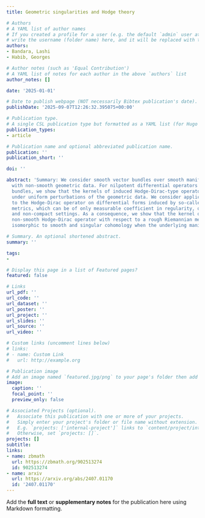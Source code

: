 ```yaml
---
title: Geometric singularities and Hodge theory

# Authors
# A YAML list of author names
# If you created a profile for a user (e.g. the default `admin` user at `content/authors/admin/`), 
# write the username (folder name) here, and it will be replaced with their full name and linked to their profile.
authors:
- Bandara, Lashi
- Habib, Georges

# Author notes (such as 'Equal Contribution')
# A YAML list of notes for each author in the above `authors` list
author_notes: []

date: '2025-01-01'

# Date to publish webpage (NOT necessarily Bibtex publication's date).
publishDate: '2025-09-07T12:26:32.395075+00:00'

# Publication type.
# A single CSL publication type but formatted as a YAML list (for Hugo requirements).
publication_types:
- article

# Publication name and optional abbreviated publication name.
publication: ''
publication_short: ''

doi: ''

abstract: 'Summary: We consider smooth vector bundles over smooth manifolds equipped
  with non-smooth geometric data. For nilpotent differential operators acting on these
  bundles, we show that the kernels of induced Hodge-Dirac-type operators remain isomorphic
  under uniform perturbations of the geometric data. We consider applications of this
  to the Hodge-Dirac operator on differential forms induced by so-called rough Riemannian
  metrics, which can be of only measurable coefficient in regularity, on both compact
  and non-compact settings. As a consequence, we show that the kernel of the associated
  non-smooth Hodge-Dirac operator with respect to a rough Riemannian metric remains
  isomorphic to smooth and singular cohomology when the underlying manifold is compact.'

# Summary. An optional shortened abstract.
summary: ''

tags:
- 

# Display this page in a list of Featured pages?
featured: false

# Links
url_pdf: ''
url_code: ''
url_dataset: ''
url_poster: ''
url_project: ''
url_slides: ''
url_source: ''
url_video: ''

# Custom links (uncomment lines below)
# links:
# - name: Custom Link
#   url: http://example.org

# Publication image
# Add an image named `featured.jpg/png` to your page's folder then add a caption below.
image:
  caption: ''
  focal_point: ''
  preview_only: false

# Associated Projects (optional).
#   Associate this publication with one or more of your projects.
#   Simply enter your project's folder or file name without extension.
#   E.g. `projects: ['internal-project']` links to `content/project/internal-project/index.md`.
#   Otherwise, set `projects: []`.
projects: []
subtitle:
links:
- name: zbmath
  url: https://zbmath.org/902513274
  id: 902513274
- name: arxiv
  url: https://arxiv.org/abs/2407.01170
  id: '2407.01170'
---
```


Add the **full text** or **supplementary notes** for the publication here using Markdown formatting.
